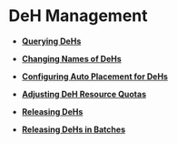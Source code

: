 # DeH Management<a name="EN-US_TOPIC_0047157945"></a>

-   **[Querying DeHs](querying-dehs.md)**  

-   **[Changing Names of DeHs](changing-names-of-dehs.md)**  

-   **[Configuring Auto Placement for DeHs](configuring-auto-placement-for-dehs.md)**  

-   **[Adjusting DeH Resource Quotas](adjusting-deh-resource-quotas.md)**  

-   **[Releasing DeHs](releasing-dehs.md)**  

-   **[Releasing DeHs in Batches](releasing-dehs-in-batches.md)**  


